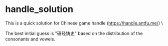 # handle_solution
This is a quick solution for Chinese game handle (https://handle.antfu.me/) \\

The best initial guess is "研经铸史" based on the distribution of the consonants and vowels.
